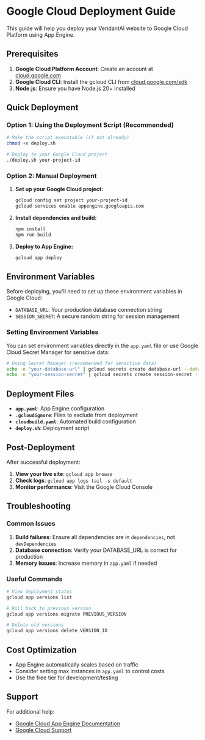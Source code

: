 # Google Cloud Deployment Guide

This guide will help you deploy your VeridantAI website to Google Cloud Platform using App Engine.

## Prerequisites

1. **Google Cloud Platform Account**: Create an account at [cloud.google.com](https://cloud.google.com)
2. **Google Cloud CLI**: Install the gcloud CLI from [cloud.google.com/sdk](https://cloud.google.com/sdk)
3. **Node.js**: Ensure you have Node.js 20+ installed

## Quick Deployment

### Option 1: Using the Deployment Script (Recommended)

```bash
# Make the script executable (if not already)
chmod +x deploy.sh

# Deploy to your Google Cloud project
./deploy.sh your-project-id
```

### Option 2: Manual Deployment

1. **Set up your Google Cloud project:**
   ```bash
   gcloud config set project your-project-id
   gcloud services enable appengine.googleapis.com
   ```

2. **Install dependencies and build:**
   ```bash
   npm install
   npm run build
   ```

3. **Deploy to App Engine:**
   ```bash
   gcloud app deploy
   ```

## Environment Variables

Before deploying, you'll need to set up these environment variables in Google Cloud:

- `DATABASE_URL`: Your production database connection string
- `SESSION_SECRET`: A secure random string for session management

### Setting Environment Variables

You can set environment variables directly in the `app.yaml` file or use Google Cloud Secret Manager for sensitive data:

```bash
# Using Secret Manager (recommended for sensitive data)
echo -n "your-database-url" | gcloud secrets create database-url --data-file=-
echo -n "your-session-secret" | gcloud secrets create session-secret --data-file=-
```

## Deployment Files

- **`app.yaml`**: App Engine configuration
- **`.gcloudignore`**: Files to exclude from deployment
- **`cloudbuild.yaml`**: Automated build configuration
- **`deploy.sh`**: Deployment script

## Post-Deployment

After successful deployment:

1. **View your live site**: `gcloud app browse`
2. **Check logs**: `gcloud app logs tail -s default`
3. **Monitor performance**: Visit the Google Cloud Console

## Troubleshooting

### Common Issues

1. **Build failures**: Ensure all dependencies are in `dependencies`, not `devDependencies`
2. **Database connection**: Verify your DATABASE_URL is correct for production
3. **Memory issues**: Increase memory in `app.yaml` if needed

### Useful Commands

```bash
# View deployment status
gcloud app versions list

# Roll back to previous version
gcloud app versions migrate PREVIOUS_VERSION

# Delete old versions
gcloud app versions delete VERSION_ID
```

## Cost Optimization

- App Engine automatically scales based on traffic
- Consider setting max instances in `app.yaml` to control costs
- Use the free tier for development/testing

## Support

For additional help:
- [Google Cloud App Engine Documentation](https://cloud.google.com/appengine/docs)
- [Google Cloud Support](https://cloud.google.com/support)